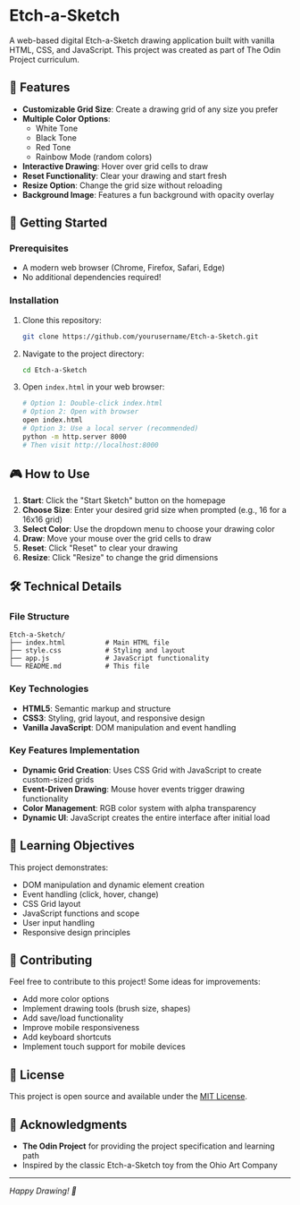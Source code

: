 # Etch-a-Sketch

A web-based digital Etch-a-Sketch drawing application built with vanilla HTML, CSS, and JavaScript. This project was created as part of The Odin Project curriculum.

## 🎨 Features

- **Customizable Grid Size**: Create a drawing grid of any size you prefer
- **Multiple Color Options**: 
  - White Tone
  - Black Tone  
  - Red Tone
  - Rainbow Mode (random colors)
- **Interactive Drawing**: Hover over grid cells to draw
- **Reset Functionality**: Clear your drawing and start fresh
- **Resize Option**: Change the grid size without reloading
- **Background Image**: Features a fun background with opacity overlay

## 🚀 Getting Started

### Prerequisites

- A modern web browser (Chrome, Firefox, Safari, Edge)
- No additional dependencies required!

### Installation

1. Clone this repository:
   ```bash
   git clone https://github.com/yourusername/Etch-a-Sketch.git
   ```

2. Navigate to the project directory:
   ```bash
   cd Etch-a-Sketch
   ```

3. Open `index.html` in your web browser:
   ```bash
   # Option 1: Double-click index.html
   # Option 2: Open with browser
   open index.html
   # Option 3: Use a local server (recommended)
   python -m http.server 8000
   # Then visit http://localhost:8000
   ```

## 🎮 How to Use

1. **Start**: Click the "Start Sketch" button on the homepage
2. **Choose Size**: Enter your desired grid size when prompted (e.g., 16 for a 16x16 grid)
3. **Select Color**: Use the dropdown menu to choose your drawing color
4. **Draw**: Move your mouse over the grid cells to draw
5. **Reset**: Click "Reset" to clear your drawing
6. **Resize**: Click "Resize" to change the grid dimensions

## 🛠️ Technical Details

### File Structure
```
Etch-a-Sketch/
├── index.html          # Main HTML file
├── style.css           # Styling and layout
├── app.js              # JavaScript functionality
└── README.md           # This file
```

### Key Technologies
- **HTML5**: Semantic markup and structure
- **CSS3**: Styling, grid layout, and responsive design
- **Vanilla JavaScript**: DOM manipulation and event handling

### Key Features Implementation
- **Dynamic Grid Creation**: Uses CSS Grid with JavaScript to create custom-sized grids
- **Event-Driven Drawing**: Mouse hover events trigger drawing functionality
- **Color Management**: RGB color system with alpha transparency
- **Dynamic UI**: JavaScript creates the entire interface after initial load

## 🎯 Learning Objectives

This project demonstrates:
- DOM manipulation and dynamic element creation
- Event handling (click, hover, change)
- CSS Grid layout
- JavaScript functions and scope
- User input handling
- Responsive design principles

## 🤝 Contributing

Feel free to contribute to this project! Some ideas for improvements:

- Add more color options
- Implement drawing tools (brush size, shapes)
- Add save/load functionality
- Improve mobile responsiveness
- Add keyboard shortcuts
- Implement touch support for mobile devices

## 📝 License

This project is open source and available under the [MIT License](LICENSE).

## 🙏 Acknowledgments

- **The Odin Project** for providing the project specification and learning path
- Inspired by the classic Etch-a-Sketch toy from the Ohio Art Company

---

*Happy Drawing! 🎨*
